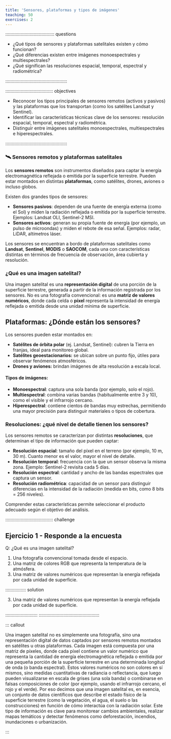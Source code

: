 ```yaml
---
title: 'Sensores, plataformas y tipos de imágenes'
teaching: 50
exercises: 2
---
```


:::::::::::::::::::::::::::::::::::::: questions 

- ¿Qué tipos de sensores y plataformas satelitales existen y cómo funcionan?  
- ¿Qué diferencias existen entre imágenes monoespectrales y multiespectrales?  
- ¿Qué significan las resoluciones espacial, temporal, espectral y radiométrica?

::::::::::::::::::::::::::::::::::::::::::::::::

::::::::::::::::::::::::::::::::::::: objectives

- Reconocer los tipos principales de sensores remotos (activos y pasivos) y las plataformas que los transportan (como los satélites Landsat y Sentinel).  
- Identificar las características técnicas clave de los sensores: resolución espacial, temporal, espectral y radiométrica.  
- Distinguir entre imágenes satelitales monoespectrales, multiespectrales e hiperespectrales.
  
::::::::::::::::::::::::::::::::::::::::::::::::

### 🛰️ Sensores remotos y plataformas satelitales

Los **sensores remotos** son instrumentos diseñados para captar la energía electromagnética reflejada o emitida por la superficie terrestre. Pueden estar montados en distintas **plataformas**, como satélites, drones, aviones o incluso globos.

Existen dos grandes tipos de sensores:

- **Sensores pasivos**: dependen de una fuente de energía externa (como el Sol) y miden la radiación reflejada o emitida por la superficie terrestre. Ejemplos: Landsat OLI, Sentinel-2 MSI.
- **Sensores activos**: generan su propia fuente de energía (por ejemplo, un pulso de microondas) y miden el rebote de esa señal. Ejemplos: radar, LiDAR, altímetros láser.

Los sensores se encuentran a bordo de plataformas satelitales como **Landsat**, **Sentinel**, **MODIS** o **SAOCOM**, cada una con características distintas en términos de frecuencia de observación, área cubierta y resolución.

### ¿Qué es una imagen satelital?

Una imagen satelital es una **representación digital** de una porción de la superficie terrestre, generada a partir de la información registrada por los sensores. No es una fotografía convencional: es una **matriz de valores numéricos**, donde cada celda o **píxel** representa la intensidad de energía reflejada o emitida desde una unidad mínima de superficie.

## Plataformas: ¿Dónde están los sensores?

Los sensores pueden estar montados en:

- **Satélites de órbita polar** (ej. Landsat, Sentinel): cubren la Tierra en franjas, ideal para monitoreo global.
- **Satélites geoestacionarios:** se ubican sobre un punto fijo, útiles para observar fenómenos atmosféricos.
- **Drones y aviones:** brindan imágenes de alta resolución a escala local.

#### Tipos de imágenes:

- **Monoespectral**: captura una sola banda (por ejemplo, solo el rojo).
- **Multiespectral**: combina varias bandas (habitualmente entre 3 y 10), como el visible y el infrarrojo cercano.
- **Hiperespectral**: contiene cientos de bandas muy estrechas, permitiendo una mayor precisión para distinguir materiales o tipos de cobertura.

### Resoluciones: ¿qué nivel de detalle tienen los sensores?

Los sensores remotos se caracterizan por distintas **resoluciones**, que determinan el tipo de información que pueden captar:

- **Resolución espacial**: tamaño del píxel en el terreno (por ejemplo, 10 m, 30 m). Cuanto menor es el valor, mayor el nivel de detalle.
- **Resolución temporal**: frecuencia con la que un sensor observa la misma zona. Ejemplo: Sentinel-2 revisita cada 5 días.
- **Resolución espectral**: cantidad y ancho de las bandas espectrales que captura un sensor.
- **Resolución radiométrica**: capacidad de un sensor para distinguir diferencias en la intensidad de la radiación (medida en bits, como 8 bits = 256 niveles).

Comprender estas características permite seleccionar el producto adecuado según el objetivo del análisis.

::::::::::::::::::::::::::::::::::::: challenge

## Ejercicio 1 - Responde a la encuesta

Q: ¿Qué es una imagen satelital?

1. Una fotografía convencional tomada desde el espacio.
2. Una matriz de colores RGB que representa la temperatura de la atmósfera.
3. Una matriz de valores numéricos que representan la energía reflejada por cada unidad de superficie. 

:::::::::::::::: solution

3. Una matriz de valores numéricos que representan la energía reflejada por cada unidad de superficie.

:::::::::::::::::::::::::
:::::::::::::::::::::::::::::::::::::::::::::::

::: callout

Una imagen satelital no es simplemente una fotografía, sino una representación digital de datos captados por sensores remotos montados en satélites u otras plataformas. Cada imagen está compuesta por una matriz de píxeles, donde cada píxel contiene un valor numérico que representa la cantidad de energía electromagnética reflejada o emitida por una pequeña porción de la superficie terrestre en una determinada longitud de onda (o banda espectral).
Estos valores numéricos no son colores en sí mismos, sino medidas cuantitativas de radiancia o reflectancia, que luego pueden visualizarse en escala de grises (una sola banda) o combinarse en falsas composiciones de color (por ejemplo, usando el infrarrojo cercano, el rojo y el verde).
Por eso decimos que una imagen satelital es, en esencia, un conjunto de datos científicos que describe el estado físico de la superficie terrestre (como la vegetación, el agua, el suelo o las construcciones) en función de cómo interactúa con la radiación solar.
Este tipo de información es clave para monitorear cambios ambientales, realizar mapas temáticos y detectar fenómenos como deforestación, incendios, inundaciones o urbanización.

:::

